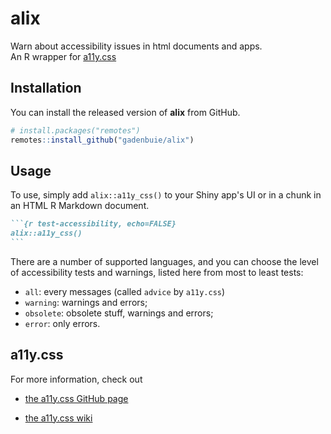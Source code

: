 # alix

<!-- badges: start -->
<!-- badges: end -->

Warn about accessibility issues in html documents and apps.  
An R wrapper for [a11y.css](https://github.com/ffoodd/a11y.css/)

## Installation

You can install the released version of **alix** from GitHub.

``` r
# install.packages("remotes")
remotes::install_github("gadenbuie/alix")
```

## Usage

To use, simply add `alix::a11y_css()` to your Shiny app's UI or 
in a chunk in an HTML R Markdown document.

````markdown
```{r test-accessibility, echo=FALSE}
alix::a11y_css()
```
````

There are a number of supported languages,
and you can choose the level of accessibility tests and warnings,
listed here from most to least tests:

* `all`: every messages (called `advice` by `a11y.css`)
* `warning`: warnings and errors;
* `obsolete`: obsolete stuff, warnings and errors;
* `error`: only errors.

## a11y.css

For more information, check out

- [the a11y.css GitHub page](https://github.com/ffoodd/a11y.css)

- [the a11y.css wiki](https://github.com/ffoodd/a11y.css/wiki)
